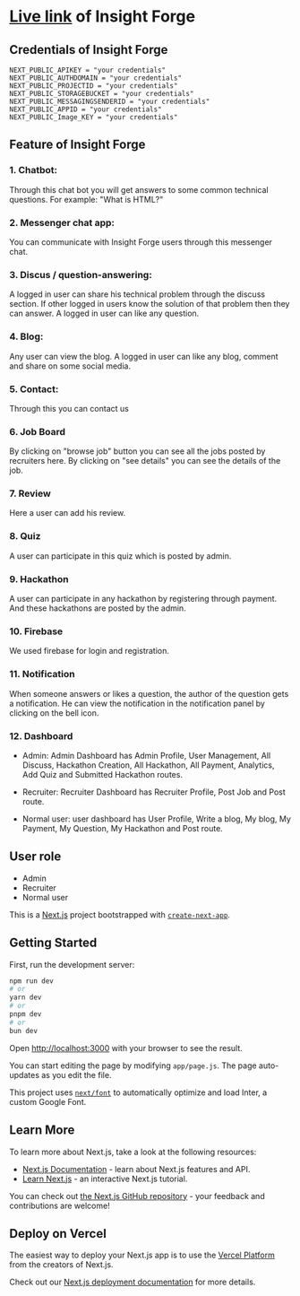 # [Live link](https://insight-forge-psi.vercel.app/)  of Insight Forge

## Credentials of Insight Forge
```
NEXT_PUBLIC_APIKEY = "your credentials"
NEXT_PUBLIC_AUTHDOMAIN = "your credentials"
NEXT_PUBLIC_PROJECTID = "your credentials"
NEXT_PUBLIC_STORAGEBUCKET = "your credentials"
NEXT_PUBLIC_MESSAGINGSENDERID = "your credentials"
NEXT_PUBLIC_APPID = "your credentials"
NEXT_PUBLIC_Image_KEY = "your credentials"
```

## Feature of Insight Forge

### 1. Chatbot:
Through this chat bot you will get answers to some common technical questions. For example: "What is HTML?"

### 2. Messenger chat app:
You can communicate with Insight Forge users through this messenger chat.

### 3. Discus / question-answering:
A logged in user can share his technical problem through the discuss section. If other logged in users know the solution of that problem then they can answer. A logged in user can like any question.

### 4. Blog:
Any user can view the blog. A logged in user can like any blog, comment and share on some social media.

### 5. Contact:
Through this you can contact us

### 6. Job Board
By clicking on "browse job" button you can see all the jobs posted by recruiters here. By clicking on "see details" you can see the details of the job.

### 7. Review
Here a user can add his review.

### 8. Quiz
A user can participate in this quiz which is posted by admin.

### 9. Hackathon
A user can participate in any hackathon by registering through payment. And these hackathons are posted by the admin.

### 10. Firebase
We used firebase for login and registration.

### 11. Notification
When someone answers or likes a question, the author of the question gets a notification. He can view the notification in the notification panel by clicking on the bell icon.

### 12. Dashboard
- Admin: Admin Dashboard has Admin Profile, User Management, All Discuss, Hackathon Creation, All Hackathon, All Payment, Analytics, Add Quiz and Submitted Hackathon routes.

- Recruiter: Recruiter Dashboard has Recruiter Profile, Post Job and Post route.

- Normal user: user dashboard has User Profile, Write a blog, My blog, My Payment, My Question, My Hackathon and Post route.

## User role

- Admin
- Recruiter
- Normal user

This is a [Next.js](https://nextjs.org/) project bootstrapped with [`create-next-app`](https://github.com/vercel/next.js/tree/canary/packages/create-next-app).

## Getting Started

First, run the development server:

```bash
npm run dev
# or
yarn dev
# or
pnpm dev
# or
bun dev
```

Open [http://localhost:3000](http://localhost:3000) with your browser to see the result.

You can start editing the page by modifying `app/page.js`. The page auto-updates as you edit the file.

This project uses [`next/font`](https://nextjs.org/docs/basic-features/font-optimization) to automatically optimize and load Inter, a custom Google Font.

## Learn More

To learn more about Next.js, take a look at the following resources:

- [Next.js Documentation](https://nextjs.org/docs) - learn about Next.js features and API.
- [Learn Next.js](https://nextjs.org/learn) - an interactive Next.js tutorial.

You can check out [the Next.js GitHub repository](https://github.com/vercel/next.js/) - your feedback and contributions are welcome!

## Deploy on Vercel

The easiest way to deploy your Next.js app is to use the [Vercel Platform](https://vercel.com/new?utm_medium=default-template&filter=next.js&utm_source=create-next-app&utm_campaign=create-next-app-readme) from the creators of Next.js.

Check out our [Next.js deployment documentation](https://nextjs.org/docs/deployment) for more details.
